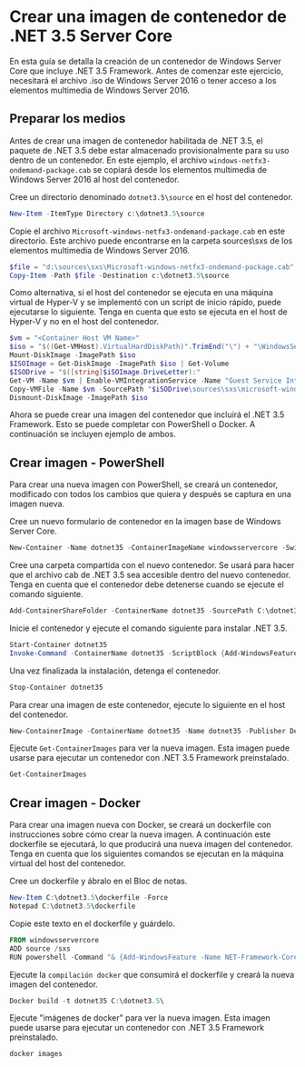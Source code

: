 # Crear una imagen de contenedor de .NET 3.5 Server Core

En esta guía se detalla la creación de un contenedor de Windows Server Core que incluye .NET 3.5 Framework. Antes de comenzar este ejercicio, necesitará el archivo .iso de Windows Server 2016 o tener acceso a los elementos multimedia de Windows Server 2016.

## Preparar los medios

Antes de crear una imagen de contenedor habilitada de .NET 3.5, el paquete de .NET 3.5 debe estar almacenado provisionalmente para su uso dentro de un contenedor. En este ejemplo, el archivo `windows-netfx3-ondemand-package.cab` se copiará desde los elementos multimedia de Windows Server 2016 al host del contenedor.

Cree un directorio denominado `dotnet3.5\source` en el host del contenedor.

```powershell
New-Item -ItemType Directory c:\dotnet3.5\source
```

Copie el archivo `Microsoft-windows-netfx3-ondemand-package.cab` en este directorio. Este archivo puede encontrarse en la carpeta sources\sxs de los elementos multimedia de Windows Server 2016.

```powershell
$file = "d:\sources\sxs\Microsoft-windows-netfx3-ondemand-package.cab"
Copy-Item -Path $file -Destination c:\dotnet3.5\source
```

Como alternativa, si el host del contenedor se ejecuta en una máquina virtual de Hyper-V y se implementó con un script de inicio rápido, puede ejecutarse lo siguiente. Tenga en cuenta que esto se ejecuta en el host de Hyper-V y no en el host del contenedor.

```powershell
$vm = "<Container Host VM Name>"
$iso = "$((Get-VMHost).VirtualHardDiskPath)".TrimEnd("\") + "\WindowsServerTP4.iso"
Mount-DiskImage -ImagePath $iso
$ISOImage = Get-DiskImage -ImagePath $iso | Get-Volume
$ISODrive = "$([string]$iSOImage.DriveLetter):"
Get-VM -Name $vm | Enable-VMIntegrationService -Name "Guest Service Interface"
Copy-VMFile -Name $vm -SourcePath "$iSODrive\sources\sxs\microsoft-windows-netfx3-ondemand-package.cab" -DestinationPath "c:\dotnet3.5\source\microsoft-windows-netfx3-ondemand-package.cab" -FileSource Host -CreateFullPath
Dismount-DiskImage -ImagePath $iso
```

Ahora se puede crear una imagen del contenedor que incluirá el .NET 3.5 Framework. Esto se puede completar con PowerShell o Docker. A continuación se incluyen ejemplo de ambos.

## Crear imagen - PowerShell

Para crear una nueva imagen con PowerShell, se creará un contenedor, modificado con todos los cambios que quiera y después se captura en una imagen nueva.

Cree un nuevo formulario de contenedor en la imagen base de Windows Server Core.

```powershell
New-Container -Name dotnet35 -ContainerImageName windowsservercore -SwitchName “Virtual Switch”
```

Cree una carpeta compartida con el nuevo contenedor. Se usará para hacer que el archivo cab de .NET 3.5 sea accesible dentro del nuevo contenedor. Tenga en cuenta que el contenedor debe detenerse cuando se ejecute el comando siguiente.

```powershell
Add-ContainerShareFolder -ContainerName dotnet35 -SourcePath C:\dotnet3.5\source -DestinationPath c:\sxs
```

Inicie el contenedor y ejecute el comando siguiente para instalar .NET 3.5.

```powershell
Start-Container dotnet35
Invoke-Command -ContainerName dotnet35 -ScriptBlock {Add-WindowsFeature -Name NET-Framework-Core -Source c:\sxs} -RunAsAdministrator
```

Una vez finalizada la instalación, detenga el contenedor.

```powershell
Stop-Container dotnet35
```

Para crear una imagen de este contenedor, ejecute lo siguiente en el host del contenedor.

```powershell
New-ContainerImage -ContainerName dotnet35 -Name dotnet35 -Publisher Demo -Version 1.0
```

Ejecute `Get-ContainerImages` para ver la nueva imagen. Esta imagen puede usarse para ejecutar un contenedor con .NET 3.5 Framework preinstalado.

```powershell
Get-ContainerImages
```

## Crear imagen - Docker

Para crear una imagen nueva con Docker, se creará un dockerfile con instrucciones sobre cómo crear la nueva imagen. A continuación este dockerfile se ejecutará, lo que producirá una nueva imagen del contenedor. Tenga en cuenta que los siguientes comandos se ejecutan en la máquina virtual del host del contenedor.

Cree un dockerfile y ábralo en el Bloc de notas.

```powershell
New-Item C:\dotnet3.5\dockerfile -Force
Notepad C:\dotnet3.5\dockerfile
```

Copie este texto en el dockerfile y guárdelo.

```powershell
FROM windowsservercore
ADD source /sxs
RUN powershell -Command "& {Add-WindowsFeature -Name NET-Framework-Core -Source c:\sxs}"
```

Ejecute la `compilación docker` que consumirá el dockerfile y creará la nueva imagen del contenedor.

```powershell
Docker build -t dotnet35 C:\dotnet3.5\
```

Ejecute "imágenes de docker" para ver la nueva imagen. Esta imagen puede usarse para ejecutar un contenedor con .NET 3.5 Framework preinstalado.

```powershell
docker images
```




